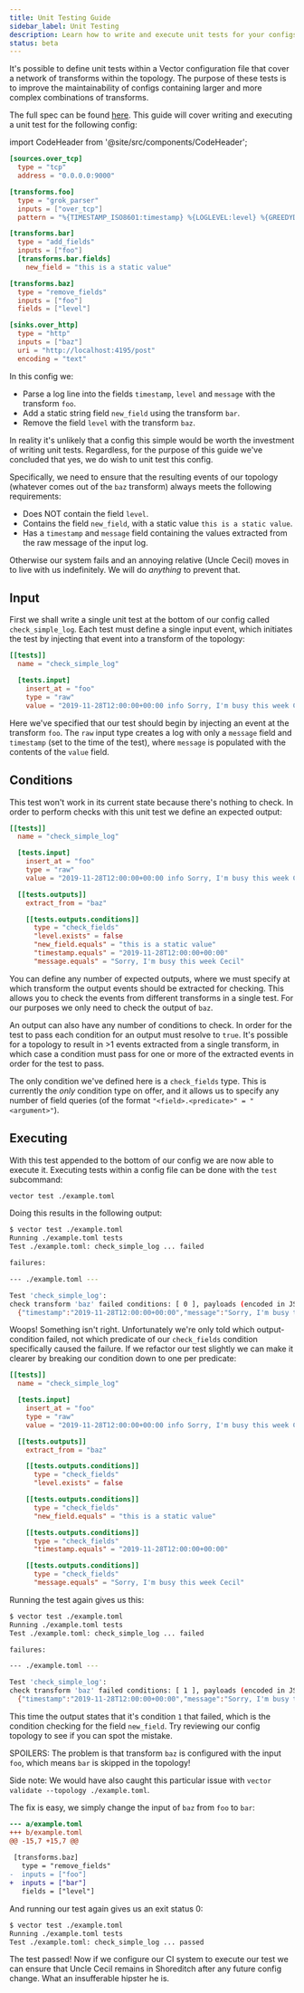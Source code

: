 ```yaml
---
title: Unit Testing Guide
sidebar_label: Unit Testing
description: Learn how to write and execute unit tests for your configs
status: beta
---
```


It's possible to define unit tests within a Vector configuration file that cover
a network of transforms within the topology. The purpose of these tests is to
improve the maintainability of configs containing larger and more complex
combinations of transforms.

The full spec can be found [here][docs.reference.tests]. This guide will cover
writing and executing a unit test for the following config:

import CodeHeader from '@site/src/components/CodeHeader';

<CodeHeader fileName="example.toml" />

```toml
[sources.over_tcp]
  type = "tcp"
  address = "0.0.0.0:9000"

[transforms.foo]
  type = "grok_parser"
  inputs = ["over_tcp"]
  pattern = "%{TIMESTAMP_ISO8601:timestamp} %{LOGLEVEL:level} %{GREEDYDATA:message}"

[transforms.bar]
  type = "add_fields"
  inputs = ["foo"]
  [transforms.bar.fields]
    new_field = "this is a static value"

[transforms.baz]
  type = "remove_fields"
  inputs = ["foo"]
  fields = ["level"]

[sinks.over_http]
  type = "http"
  inputs = ["baz"]
  uri = "http://localhost:4195/post"
  encoding = "text"
```

In this config we:

- Parse a log line into the fields `timestamp`, `level` and `message` with the
  transform `foo`.
- Add a static string field `new_field` using the transform `bar`.
- Remove the field `level` with the transform `baz`.

In reality it's unlikely that a config this simple would be worth the investment
of writing unit tests. Regardless, for the purpose of this guide we've concluded
that yes, we do wish to unit test this config.

Specifically, we need to ensure that the resulting events of our topology
(whatever comes out of the `baz` transform) always meets the following
requirements:

- Does NOT contain the field `level`.
- Contains the field `new_field`, with a static value `this is a static value`.
- Has a `timestamp` and `message` field containing the values extracted from the
  raw message of the input log.

Otherwise our system fails and an annoying relative (Uncle Cecil) moves in to
live with us indefinitely. We will do _anything_ to prevent that.

## Input

First we shall write a single unit test at the bottom of our config called
`check_simple_log`. Each test must define a single input event, which initiates
the test by injecting that event into a transform of the topology:

```toml
[[tests]]
  name = "check_simple_log"

  [tests.input]
    insert_at = "foo"
    type = "raw"
    value = "2019-11-28T12:00:00+00:00 info Sorry, I'm busy this week Cecil"
```

Here we've specified that our test should begin by injecting an event at the
transform `foo`. The `raw` input type creates a log with only a `message` field
and `timestamp` (set to the time of the test), where `message` is populated with
the contents of the `value` field.

## Conditions

This test won't work in its current state because there's nothing to check. In
order to perform checks with this unit test we define an expected output:

```toml
[[tests]]
  name = "check_simple_log"

  [tests.input]
    insert_at = "foo"
    type = "raw"
    value = "2019-11-28T12:00:00+00:00 info Sorry, I'm busy this week Cecil"

  [[tests.outputs]]
    extract_from = "baz"

    [[tests.outputs.conditions]]
      type = "check_fields"
      "level.exists" = false
      "new_field.equals" = "this is a static value"
      "timestamp.equals" = "2019-11-28T12:00:00+00:00"
      "message.equals" = "Sorry, I'm busy this week Cecil"
```

You can define any number of expected outputs, where we must specify at which
transform the output events should be extracted for checking. This allows you to
check the events from different transforms in a single test. For our purposes we
only need to check the output of `baz`.

An output can also have any number of conditions to check. In order for the test
to pass each condition for an output must resolve to `true`. It's possible for a
topology to result in >1 events extracted from a single transform, in which case
a condition must pass for one or more of the extracted events in order for the
test to pass.

The only condition we've defined here is a `check_fields` type. This is
currently the _only_ condition type on offer, and it allows us to specify any
number of field queries (of the format `"<field>.<predicate>" = "<argument>"`).

## Executing

With this test appended to the bottom of our config we are now able to execute
it. Executing tests within a config file can be done with the `test` subcommand:

```bash
vector test ./example.toml
```

Doing this results in the following output:

```sh
$ vector test ./example.toml 
Running ./example.toml tests
Test ./example.toml: check_simple_log ... failed

failures:

--- ./example.toml ---

Test 'check_simple_log':
check transform 'baz' failed conditions: [ 0 ], payloads (encoded in JSON format):
  {"timestamp":"2019-11-28T12:00:00+00:00","message":"Sorry, I'm busy this week Cecil"}
```

Woops! Something isn't right. Unfortunately we're only told which
output-condition failed, not which predicate of our `check_fields` condition
specifically caused the failure. If we refactor our test slightly we can make it
clearer by breaking our condition down to one per predicate:


```toml
[[tests]]
  name = "check_simple_log"

  [tests.input]
    insert_at = "foo"
    type = "raw"
    value = "2019-11-28T12:00:00+00:00 info Sorry, I'm busy this week Cecil"

  [[tests.outputs]]
    extract_from = "baz"

    [[tests.outputs.conditions]]
      type = "check_fields"
      "level.exists" = false

    [[tests.outputs.conditions]]
      type = "check_fields"
      "new_field.equals" = "this is a static value"

    [[tests.outputs.conditions]]
      type = "check_fields"
      "timestamp.equals" = "2019-11-28T12:00:00+00:00"

    [[tests.outputs.conditions]]
      type = "check_fields"
      "message.equals" = "Sorry, I'm busy this week Cecil"
```

Running the test again gives us this:

```sh
$ vector test ./example.toml 
Running ./example.toml tests
Test ./example.toml: check_simple_log ... failed

failures:

--- ./example.toml ---

Test 'check_simple_log':
check transform 'baz' failed conditions: [ 1 ], payloads (encoded in JSON format):
  {"timestamp":"2019-11-28T12:00:00+00:00","message":"Sorry, I'm busy this week Cecil"}
```

This time the output states that it's condition `1` that failed, which is the
condition checking for the field `new_field`. Try reviewing our config topology
to see if you can spot the mistake.

SPOILERS: The problem is that transform `baz` is configured with the input
`foo`, which means `bar` is skipped in the topology!

Side note: We would have also caught this particular issue with
`vector validate --topology ./example.toml`.

The fix is easy, we simply change the input of `baz` from `foo` to `bar`:

```diff
--- a/example.toml
+++ b/example.toml
@@ -15,7 +15,7 @@
 
 [transforms.baz]
   type = "remove_fields"
-  inputs = ["foo"]
+  inputs = ["bar"]
   fields = ["level"]
```

And running our test again gives us an exit status 0:

```sh
$ vector test ./example.toml 
Running ./example.toml tests
Test ./example.toml: check_simple_log ... passed
```

The test passed! Now if we configure our CI system to execute our test we can
ensure that Uncle Cecil remains in Shoreditch after any future config change.
What an insufferable hipster he is.


[docs.reference.tests]: /docs/reference/tests
